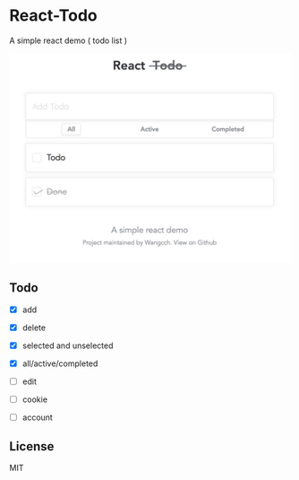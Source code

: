 # React-Todo

A simple react demo ( todo list )

<p align="center">
  <img src="react_todo.png" width="600">
</p>

## Todo

- [x] add
- [x] delete
- [x] selected and unselected
- [x] all/active/completed
- [ ] edit
- [ ] cookie
- [ ] account


## License

MIT